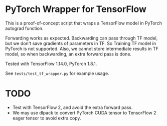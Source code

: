 # PyTorch Wrapper for TensorFlow

This is a proof-of-concept script that wraps a TensorFlow model in PyTorch autograd function.

Forwarding works as expected.
Backwarding can pass through TF model, but we don't save gradients of parameters in TF.
So Training TF model in PyTorch is not supported. Also, we cannot store intermediate results in TF model, so when backwarding, an extra forward pass is done.

Tested with TensorFlow 1.14.0, PyTorch 1.8.1.

See `tests/test_tf_wrapper.py` for example usage.

# TODO

* Test with TensorFlow 2, and avoid the extra forward pass.
* We may use dlpack to convert PyTorch CUDA tensor to TensorFlow 2 eager tensor to avoid extra copy.
